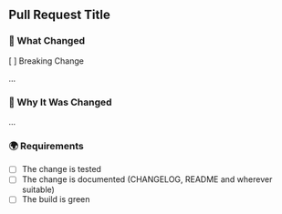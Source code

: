 <!---
Thanks for submitting a pull request 😄 !
-->

<!--- Provide a general summary of the PR in the title -->
## Pull Request Title

<!--- Be as descriptive as possible when explaining what was changed. -->
### 🔦 What Changed
<!--- Is the change a breaking change? (as far as you can tell) -->
[ ] Breaking Change

...
<!--- Providing a detailed context for the change -->
### 💁 Why It Was Changed
...


<!-- Please make sure to follow the following requirements -->
### 🌍 Requirements
- [ ] The change is tested
- [ ] The change is documented (CHANGELOG, README and wherever suitable)
- [ ] The build is green
